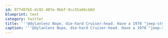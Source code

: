 ```yaml
---
id: 077d87b5-dc92-407e-9bbf-9cc55a66cb0d
blueprint: text
category: twitter
title: '''@dylanlenz Nope, die-hard Cruiser-head. Have a 1978 "jeep-style" as well.'
caption: '''@dylanlenz Nope, die-hard Cruiser-head. Have a 1978 "jeep-style" as well.'
---
```

